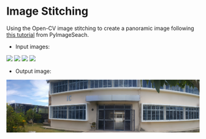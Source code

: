# Image Stitching

Using the Open-CV image stitching to create a panoramic image following [this tutorial](https://www.pyimagesearch.com/2018/12/17/image-stitching-with-opencv-and-python/) from PyImageSeach. 

- Input images:


<img src="https://raw.githubusercontent.com/nilsonsales/PDI/main/image_stitching/img/ic1.jpg" width="248"> <img src="https://raw.githubusercontent.com/nilsonsales/PDI/main/image_stitching/img/ic2.jpg" width="248"> <img src="https://raw.githubusercontent.com/nilsonsales/PDI/main/image_stitching/img/ic3.jpg" width="248"> <img src="https://raw.githubusercontent.com/nilsonsales/PDI/main/image_stitching/img/ic4.jpg" width="248">

- Output image:
<img src="https://raw.githubusercontent.com/nilsonsales/PDI/main/image_stitching/ic.jpg" width="1000">
